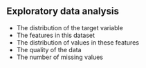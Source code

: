 ## Exploratory data analysis

- The distribution of the target variable
- The features in this dataset
- The distribution of values in these features
- The quality of the data
- The number of missing values
